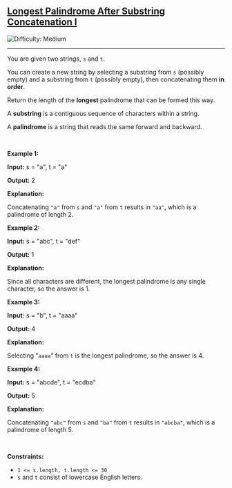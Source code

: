 <h2><a href="https://leetcode.com/problems/longest-palindrome-after-substring-concatenation-i">Longest Palindrome After Substring Concatenation I</a></h2> <img src='https://img.shields.io/badge/Difficulty-Medium-orange' alt='Difficulty: Medium' /><hr><p>You are given two strings, <code>s</code> and <code>t</code>.</p>

<p>You can create a new string by selecting a substring from <code>s</code> (possibly empty) and a substring from <code>t</code> (possibly empty), then concatenating them <strong>in order</strong>.</p>

<p>Return the length of the <strong>longest</strong> palindrome that can be formed this way.</p>

<p>A <strong>substring</strong> is a contiguous sequence of characters within a string.</p>

<p>A <strong>palindrome</strong> is a string that reads the same forward and backward.</p>

<p>&nbsp;</p>
<p><strong class="example">Example 1:</strong></p>

<div class="example-block">
<p><strong>Input:</strong> <span class="example-io">s = &quot;a&quot;, t = &quot;a&quot;</span></p>

<p><strong>Output:</strong> <span class="example-io">2</span></p>

<p><strong>Explanation:</strong></p>

<p>Concatenating <code>&quot;a&quot;</code> from <code>s</code> and <code>&quot;a&quot;</code> from <code>t</code> results in <code>&quot;aa&quot;</code>, which is a palindrome of length 2.</p>
</div>

<p><strong class="example">Example 2:</strong></p>

<div class="example-block">
<p><strong>Input:</strong> <span class="example-io">s = &quot;abc&quot;, t = &quot;def&quot;</span></p>

<p><strong>Output:</strong> <span class="example-io">1</span></p>

<p><strong>Explanation:</strong></p>

<p>Since all characters are different, the longest palindrome is any single character, so the answer is 1.</p>
</div>

<p><strong class="example">Example 3:</strong></p>

<div class="example-block">
<p><strong>Input:</strong> <span class="example-io">s = &quot;b&quot;, t = &quot;aaaa&quot;</span></p>

<p><strong>Output:</strong> 4</p>

<p><strong>Explanation:</strong></p>

<p>Selecting &quot;<code>aaaa</code>&quot; from <code>t</code> is the longest palindrome, so the answer is 4.</p>
</div>

<p><strong class="example">Example 4:</strong></p>

<div class="example-block">
<p><strong>Input:</strong> <span class="example-io">s = &quot;abcde&quot;, t = &quot;ecdba&quot;</span></p>

<p><strong>Output:</strong> 5</p>

<p><strong>Explanation:</strong></p>

<p>Concatenating <code>&quot;abc&quot;</code> from <code>s</code> and <code>&quot;ba&quot;</code> from <code>t</code> results in <code>&quot;abcba&quot;</code>, which is a palindrome of length 5.</p>
</div>

<p>&nbsp;</p>
<p><strong>Constraints:</strong></p>

<ul>
	<li><code>1 &lt;= s.length, t.length &lt;= 30</code></li>
	<li><code>s</code> and <code>t</code> consist of lowercase English letters.</li>
</ul>
